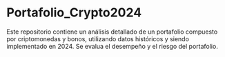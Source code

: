 # Portafolio_Crypto2024
Este repositorio contiene un análisis detallado de un portafolio compuesto por criptomonedas y bonos, utilizando datos históricos y siendo implementado en 2024. Se evalua el desempeño y el riesgo del portafolio.
